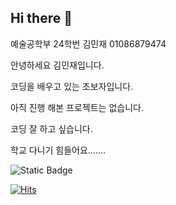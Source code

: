 ## Hi there 👋
예술공학부 24학번 김민재 01086879474

안녕하세요 김민재입니다.

코딩을 배우고 있는 초보자입니다.

아직 진행 해본 프로젝트는 없습니다.

코딩 잘 하고 싶습니다.

학교 다니기 힘들어요.......

![Static Badge](https://img.shields.io/badge/-%20?style=flat-square&logo=Gmail&logoColor=red&label=Gmail&labelColor=white&color=white&link=%3Cobject%3Eminjaekimsamgmoon2005%40gmail.com)

<!--
**mjk2005/mjk2005** is a ✨ _special_ ✨ repository because its `README.md` (this file) appears on your GitHub profile.

Here are some ideas to get you started:

- 🔭 I’m currently working on ...
- 🌱 I’m currently learning ...
- 👯 I’m looking to collaborate on ...
- 🤔 I’m looking for help with ...
- 💬 Ask me about ...
- 📫 How to reach me: ...
- 😄 Pronouns: ...
- ⚡ Fun fact: ...
-->
[![Hits](https://hits.seeyoufarm.com/api/count/incr/badge.svg?url=https%3A%2F%2Fgithub.com%2Fmjk2005%2Fmjk2005.git&count_bg=%236EFF00&title_bg=%23000000&icon=&icon_color=%238C5353&title=hits&edge_flat=false)](https://hits.seeyoufarm.com)
